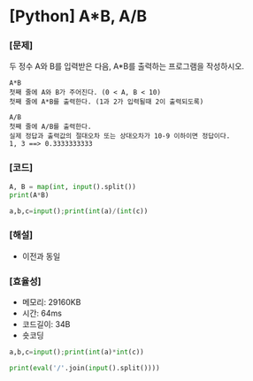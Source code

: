 # [Python] A*B, A/B

### [문제]

두 정수 A와 B를 입력받은 다음, A*B를 출력하는 프로그램을 작성하시오.

```
A*B
첫째 줄에 A와 B가 주어진다. (0 < A, B < 10)
첫째 줄에 A*B를 출력한다. (1과 2가 입력될때 2이 출력되도록)

A/B
첫째 줄에 A/B를 출력한다. 
실제 정답과 출력값의 절대오차 또는 상대오차가 10-9 이하이면 정답이다.
1, 3 ==> 0.3333333333
```

### [코드]

```python
A, B = map(int, input().split())
print(A*B)

a,b,c=input();print(int(a)/(int(c))
```

### [해설]

- 이전과 동일

### [효율성]

- 메모리: 29160KB
- 시간: 64ms
- 코드길이: 34B
- 숏코딩

```python
a,b,c=input();print(int(a)*int(c))

print(eval('/'.join(input().split())))
```